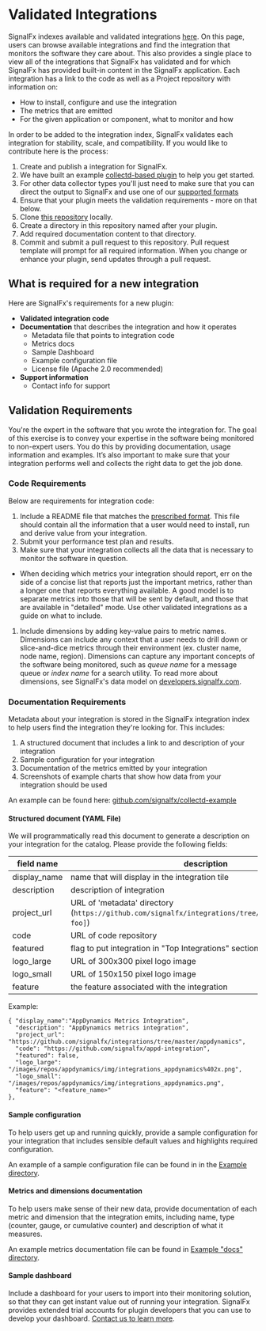 # Validated Integrations

SignalFx indexes available and validated integrations <a target="_blank" href="http://signalfx.github.io">here</a>. On this page, users can browse available integrations and find the integration that monitors the software they care about. This also provides a single place to view all of the integrations that SignalFx has validated and for which SignalFx has provided built-in content in the SignalFx application. Each integration has a link to the code as well as a Project repository with information on:

- How to install, configure and use the integration
- The metrics that are emitted
- For the given application or component, what to monitor and how

In order to be added to the integration index, SignalFx validates each integration for stability, scale, and compatibility. If you would like to contribute here is the process:

1. Create and publish a integration for SignalFx.
 1. We have built an example <a target="_blank" href="https://github.com/signalfx/collectd-example/blob/master/example_plugin.py">collectd-based plugin</a> to help you get started.
 1. For other data collector types you'll just need to make sure that you can direct the output to SignalFx and use one of our <a target="_blank" href="https://developers.signalfx.com/basics/basics_overview.html">supported formats</a>
1. Ensure that your plugin meets the validation requirements - more on that below.
1. Clone <a target="_blank" href="https://github.com/signalfx/Integrations">this repository</a> locally.
1. Create a directory in this repository named after your plugin.
1. Add required documentation content to that directory.
1. Commit and submit a pull request to this repository. Pull request template will prompt for all required information. When you change or enhance your plugin, send updates through a pull request.

## What is required for a new integration

Here are SignalFx's requirements for a new plugin:

- **Validated integration code**
- **Documentation** that describes the integration and how it operates
  - Metadata file that points to integration code
  - Metrics docs
  - Sample Dashboard
  - Example configuration file
  - License file (Apache 2.0 recommended)
- **Support information**
  - Contact info for support

## Validation Requirements

You're the expert in the software that you wrote the integration for. The goal of this exercise is to convey your expertise in the software being monitored to non-expert users. You do this by providing documentation, usage information and examples. It’s also important to make sure that your integration performs well and collects the right data to get the job done.

### Code Requirements
Below are requirements for integration code:

1. Include a README file that matches the <a target="_blank" href="https://github.com/signalfx/integrations/blob/master/Example/readme.md">prescribed format</a>. This file should contain all the information that a user would need to install, run and derive value from your integration.
1. Submit your performance test plan and results.
1. Make sure that your integration collects all the data that is necessary to monitor the software in question.
  - When deciding which metrics your integration should report, err on the side of a concise list that reports just the important metrics, rather than a longer one that reports everything available. A good model is to separate metrics into those that will be sent by default, and those that are available in "detailed" mode. Use other validated integrations as a guide on what to include.
1. Include dimensions by adding key-value pairs to metric names. Dimensions can include any context that a user needs to drill down or slice-and-dice metrics through their environment (ex. cluster name, node name, region). Dimensions can capture any important concepts of the software being monitored, such as *queue name* for a message queue or *index name* for a search utility. To read more about dimensions, see SignalFx's data model on <a target="_blank" href="http://developers.signalfx.com">developers.signalfx.com</a>.

### Documentation Requirements

Metadata about your integration is stored in the SignalFx integration index to help users find the integration they're looking for. This includes:

1. A structured document that includes a link to and description of your integration
1. Sample configuration for your integration
1. Documentation of the metrics emitted by your integration
1. Screenshots of example charts that show how data from your integration should be used

An example can be found here: <a target="_blank" href="https://github.com/signalfx/collectd-example">github.com/signalfx/collectd-example</a>

#### Structured document (YAML File)

We will programmatically read this document to generate a description on your integration for the catalog. Please provide the following fields:

| field name | description |
|------------|-------------|
| display\_name | name that will display in the integration tile|
| description | description of integration |
| project\_url | URL of 'metadata' directory (`https://github.com/signalfx/integrations/tree/master/[integration-foo]`)|
| code | URL of code repository |
| featured | flag to put integration in "Top Integrations" section |
| logo\_large | URL of 300x300 pixel logo image |
| logo\_small | URL of 150x150 pixel logo image |
| feature | the feature associated with the integration |


Example:

```
{ "display_name":"AppDynamics Metrics Integration",
  "description": "AppDynamics metrics integration",
  "project_url": "https://github.com/signalfx/integrations/tree/master/appdynamics",
  "code": "https://github.com/signalfx/appd-integration",
  "featured": false,
  "logo_large": "/images/repos/appdynamics/img/integrations_appdynamics%402x.png",
  "logo_small": "/images/repos/appdynamics/img/integrations_appdynamics.png",
  "feature": "<feature_name>"
},
```

#### Sample configuration

To help users get up and running quickly, provide a sample configuration for your integration that includes sensible default values and highlights required configuration.

An example of a sample configuration file can be found in in the <a target="_blank" href="https://github.com/signalfx/integrations/blob/master/Example/10-example.conf">Example directory</a>.

#### Metrics and dimensions documentation

To help users make sense of their new data, provide documentation of each metric and dimension that the integration emits, including name, type (counter, gauge, or cumulative counter) and description of what it measures.

An example metrics documentation file can be found in <a target="_blank" href="https://github.com/signalfx/integrations/tree/master/Example/docs">Example "docs" directory</a>.

#### Sample dashboard

Include a dashboard for your users to import into their monitoring solution, so that they can get instant value out of running your integration. SignalFx provides extended trial accounts for plugin developers that you can use to develop your dashboard. <a target="_blank" href="mailto:community@signalfx.com">Contact us to learn more</a>.
